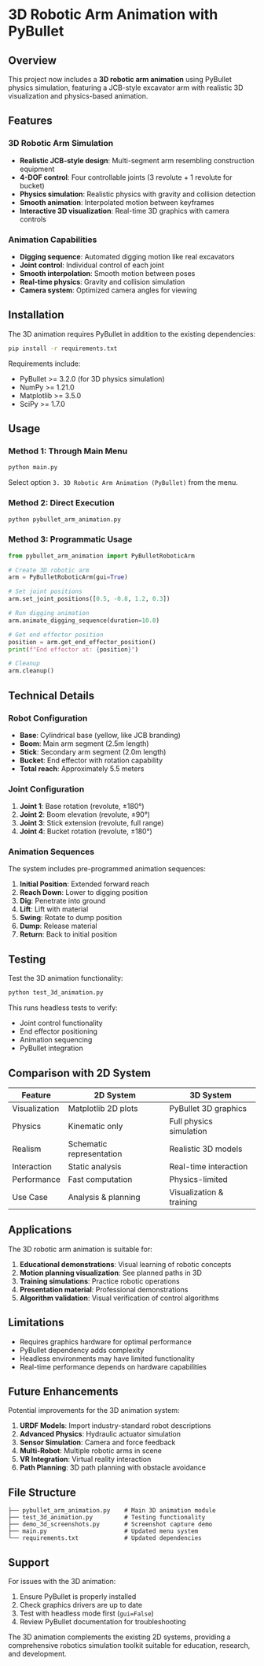 # 3D Robotic Arm Animation with PyBullet

## Overview

This project now includes a **3D robotic arm animation** using PyBullet physics simulation, featuring a JCB-style excavator arm with realistic 3D visualization and physics-based animation.

## Features

### 3D Robotic Arm Simulation
- **Realistic JCB-style design**: Multi-segment arm resembling construction equipment
- **4-DOF control**: Four controllable joints (3 revolute + 1 revolute for bucket)
- **Physics simulation**: Realistic physics with gravity and collision detection
- **Smooth animation**: Interpolated motion between keyframes
- **Interactive 3D visualization**: Real-time 3D graphics with camera controls

### Animation Capabilities
- **Digging sequence**: Automated digging motion like real excavators
- **Joint control**: Individual control of each joint
- **Smooth interpolation**: Smooth motion between poses
- **Real-time physics**: Gravity and collision simulation
- **Camera system**: Optimized camera angles for viewing

## Installation

The 3D animation requires PyBullet in addition to the existing dependencies:

```bash
pip install -r requirements.txt
```

Requirements include:
- PyBullet >= 3.2.0 (for 3D physics simulation)
- NumPy >= 1.21.0
- Matplotlib >= 3.5.0
- SciPy >= 1.7.0

## Usage

### Method 1: Through Main Menu

```bash
python main.py
```

Select option `3. 3D Robotic Arm Animation (PyBullet)` from the menu.

### Method 2: Direct Execution

```bash
python pybullet_arm_animation.py
```

### Method 3: Programmatic Usage

```python
from pybullet_arm_animation import PyBulletRoboticArm

# Create 3D robotic arm
arm = PyBulletRoboticArm(gui=True)

# Set joint positions
arm.set_joint_positions([0.5, -0.8, 1.2, 0.3])

# Run digging animation
arm.animate_digging_sequence(duration=10.0)

# Get end effector position
position = arm.get_end_effector_position()
print(f"End effector at: {position}")

# Cleanup
arm.cleanup()
```

## Technical Details

### Robot Configuration
- **Base**: Cylindrical base (yellow, like JCB branding)
- **Boom**: Main arm segment (2.5m length)
- **Stick**: Secondary arm segment (2.0m length)
- **Bucket**: End effector with rotation capability
- **Total reach**: Approximately 5.5 meters

### Joint Configuration
1. **Joint 1**: Base rotation (revolute, ±180°)
2. **Joint 2**: Boom elevation (revolute, ±90°)
3. **Joint 3**: Stick extension (revolute, full range)
4. **Joint 4**: Bucket rotation (revolute, ±180°)

### Animation Sequences
The system includes pre-programmed animation sequences:

1. **Initial Position**: Extended forward reach
2. **Reach Down**: Lower to digging position
3. **Dig**: Penetrate into ground
4. **Lift**: Lift with material
5. **Swing**: Rotate to dump position
6. **Dump**: Release material
7. **Return**: Back to initial position

## Testing

Test the 3D animation functionality:

```bash
python test_3d_animation.py
```

This runs headless tests to verify:
- Joint control functionality
- End effector positioning
- Animation sequencing
- PyBullet integration

## Comparison with 2D System

| Feature | 2D System | 3D System |
|---------|-----------|-----------|
| Visualization | Matplotlib 2D plots | PyBullet 3D graphics |
| Physics | Kinematic only | Full physics simulation |
| Realism | Schematic representation | Realistic 3D models |
| Interaction | Static analysis | Real-time interaction |
| Performance | Fast computation | Physics-limited |
| Use Case | Analysis & planning | Visualization & training |

## Applications

The 3D robotic arm animation is suitable for:

1. **Educational demonstrations**: Visual learning of robotic concepts
2. **Motion planning visualization**: See planned paths in 3D
3. **Training simulations**: Practice robotic operations
4. **Presentation material**: Professional demonstrations
5. **Algorithm validation**: Visual verification of control algorithms

## Limitations

- Requires graphics hardware for optimal performance
- PyBullet dependency adds complexity
- Headless environments may have limited functionality
- Real-time performance depends on hardware capabilities

## Future Enhancements

Potential improvements for the 3D animation system:

1. **URDF Models**: Import industry-standard robot descriptions
2. **Advanced Physics**: Hydraulic actuator simulation
3. **Sensor Simulation**: Camera and force feedback
4. **Multi-Robot**: Multiple robotic arms in scene
5. **VR Integration**: Virtual reality interaction
6. **Path Planning**: 3D path planning with obstacle avoidance

## File Structure

```
├── pybullet_arm_animation.py    # Main 3D animation module
├── test_3d_animation.py         # Testing functionality
├── demo_3d_screenshots.py       # Screenshot capture demo
├── main.py                      # Updated menu system
└── requirements.txt             # Updated dependencies
```

## Support

For issues with the 3D animation:

1. Ensure PyBullet is properly installed
2. Check graphics drivers are up to date
3. Test with headless mode first (`gui=False`)
4. Review PyBullet documentation for troubleshooting

The 3D animation complements the existing 2D systems, providing a comprehensive robotics simulation toolkit suitable for education, research, and development.